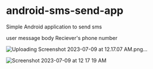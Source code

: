 # android-sms-send-app
Simple Android application to send sms

user message body
Reciever's phone number

![Uploading Screenshot 2023-07-09 at 12.17.07 AM.png…]()

![Screenshot 2023-07-09 at 12 17 19 AM](https://github.com/janaka120/android-sms-send-app/assets/10891893/3235d205-96d1-4fa7-8c74-e8868025b790)

